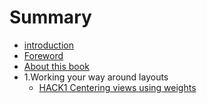# Summary

* [introduction](README.md)
* [Foreword](foreword.md)
* [About this book](about_this_book.md)
* 1.Working your way around layouts
   * [HACK1 Centering views using weights](hack1_centering_views_using_weights.md)

